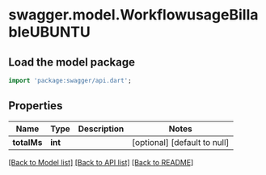 # swagger.model.WorkflowusageBillableUBUNTU

## Load the model package
```dart
import 'package:swagger/api.dart';
```

## Properties
Name | Type | Description | Notes
------------ | ------------- | ------------- | -------------
**totalMs** | **int** |  | [optional] [default to null]

[[Back to Model list]](../README.md#documentation-for-models) [[Back to API list]](../README.md#documentation-for-api-endpoints) [[Back to README]](../README.md)

